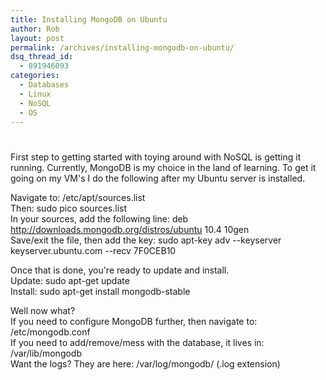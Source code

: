 ```yaml
---
title: Installing MongoDB on Ubuntu
author: Rob
layout: post
permalink: /archives/installing-mongodb-on-ubuntu/
dsq_thread_id:
  - 891946093
categories:
  - Databases
  - Linux
  - NoSQL
  - OS
---
```

# 

First step to getting started with toying around with NoSQL is getting it running. Currently, MongoDB is my choice in the land of learning. To get it going on my VM's I do the following after my Ubuntu server is installed.

Navigate to: /etc/apt/sources.list  
Then: sudo pico sources.list  
In your sources, add the following line: deb http://downloads.mongodb.org/distros/ubuntu 10.4 10gen  
Save/exit the file, then add the key: sudo apt-key adv --keyserver keyserver.ubuntu.com --recv 7F0CEB10

Once that is done, you're ready to update and install.  
Update: sudo apt-get update  
Install: sudo apt-get install mongodb-stable

Well now what?  
If you need to configure MongoDB further, then navigate to: /etc/mongodb.conf  
If you need to add/remove/mess with the database, it lives in: /var/lib/mongodb  
Want the logs? They are here: /var/log/mongodb/ (.log extension)